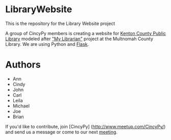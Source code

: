 # LibraryWebsite
This is the repository for the Library Website project

A group of CincyPy members is creating a website for [Kenton County Public Library](http://www.kentonlibrary.org/) modeled after ["My Librarian"](https://multcolib.org/my-librarian) project at the Multnomah County Library. We are using Python and [Flask](http://flask.pocoo.org/).

# Authors
* Ann
* Cindy
* John
* Carl
* Leila
* Michael
* Joe 
* Brian 

If you'd like to contribute, join [CincyPy] (http://www.meetup.com/CincyPy/) and send us a message or come to our next [meeting](http://www.meetup.com/CincyPy/).
